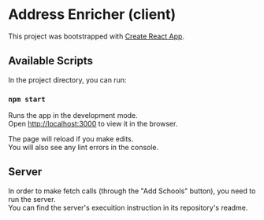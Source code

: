 #  Address Enricher (client)

This project was bootstrapped with [Create React App](https://github.com/facebook/create-react-app).

## Available Scripts

In the project directory, you can run:

### `npm start`

Runs the app in the development mode.\
Open [http://localhost:3000](http://localhost:3000) to view it in the browser.

The page will reload if you make edits.\
You will also see any lint errors in the console.

## Server
In order to make fetch calls (through the "Add Schools" button), you need to run the server.  
You can find the server's execuition instruction in its repository's readme.
